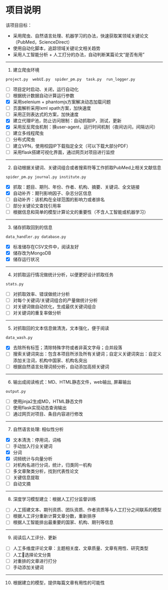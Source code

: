 #  项目说明

该项目目标：
- 采用爬虫、自然语言处理、机器学习的办法，快速获取某领域关键论文（PubMed，ScienceDirect）
- 使用自动化脚本，追踪领域关键论文相关趋势
- 采用人工智能分析 + 人工打分的办法，自动判断某篇论文“是否有用”
------
1. 建立爬虫环境

`project.py  webUI.py  spider_pm.py  task.py  run_logger.py`

  * [ ] 项目定时启动、关闭，运行自动化
  * [ ] 根据统计数据自动计算运行参数
  * [x] 采用selenium + phantomjs方案解决动态加载问题
  * [ ] 页面解析采用lxml xpath方案，加快速度
  * [ ] 采用正则表达式的方案，加快速度
  * [x] 建立代理IP池，防止访问限制：自动抓取IP，测试，更新
  * [x] 采用反反爬虫机制：换user-agent，运行时间机制（夜间访问，间隔访问）
  * [ ] 建立多线程爬虫
  * [ ] 分布式爬虫
  * [ ] 建立VPN，使用校园IP下载指定全文（可以下载大部分PDF）
  * [ ] 采用flask搭建可视化界面，通过网页对项目进行监控
-----
2. 自动根据关键词、关键词组合或者搜索符等工作抓取PubMed上相关文献信息

`spider_pm.py journal.py institute.py`

  * [x] 抓取：题目、期刊、年份、作者、机构、摘要、关键词、全文链接
  * [x] 自动补齐：期刊影响因子、杂志分区信息
  * [ ] 自动补齐：该机构在全球范围的影响力或者排名
  * [ ] 部分关键论文查找引用率
  * [ ] 根据信息和简单的模型计算论文的重要性（不含人工智能或机器学习）
-----
3. 储存抓取回到的信息

`data_handler.py database.py`

  * [x] 标准储存在CSV文件中，阅读友好
  * [x] 储存改为MongoDB
  * [x] 储存运行状况
-----

4. 对抓取运行情况做统计分析，以便更好设计抓取任务

`stats.py`

  * [ ] 对抓取效率、错误做统计分析
  * [ ] 对每个关键词/关键词组合的产量做统计分析
  * [ ] 对关键词做自动优化，生成最优关键词组合
  * [ ] 对关键词的重复率做分析
-----

5. 对抓取回的文本信息做清洗，文本强化，便于阅读

`data_wash.py`

  * [x] 去除所有标签；清除特殊字符或者非英文字母；合并段落
  * [ ] 搜索关键词突出：包含本项目所涉及所有关键词；自定义关键词突出：自定义添加关注词，机构中国家、机构名突出
  * [ ] 根据自然语言处理词频分析，自动添加高频关键词
-----
6. 输出成阅读格式：MD、HTML静态文件，web输出, 屏幕输出

`output.py`

  * [ ] 使用jinja2生成MD，HTML静态文件
  * [ ] 使用flask实现动态查询输出
  * [ ] 通过网页对项目、条目内容进行修改
-----
7. 自然语言处理: 相似性分析
  * [x] 文本清洗：停用词，词格
  * [ ] 手动加入行业关键词
  * [x] 分词
  * [x] 词频统计与向量分析
  * [ ] 对机构名进行分词，统计，归类同一机构
  * [ ] 多文章聚类分析，找到代表性论文
  * [ ] 关键信息提取
  * [ ] 自动文摘
-----
8. 深度学习模型建立：根据人工打分监督训练
  * [ ] 人工搭建文本、期刊资质、团队资质、作者资质等与人工打分之间联系的模型
  * [ ] 根据人工评分重新计算文章分数，重新排序
  * [ ] 根据人工智能排出最重要的国家、机构、期刊等信息
-----
9. 阅读后人工评分、更新
  * [ ] 人工多维度评论文章：主题相关度、文章质量、文章有用性、研究类型
  * [ ] 人工选择论文分类
  * [ ] 对重排的文章进行打分
  * [ ] 手动添加关键词
-----  
10. 根据建立的模型，提供每篇文章有用性的可能性